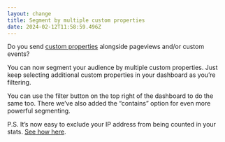 ```yaml
---
layout: change
title: Segment by multiple custom properties
date: 2024-02-12T11:58:59.496Z
---
```

Do you send [custom properties](https://plausible.io/docs/custom-props/introduction) alongside pageviews and/or custom events?

You can now segment your audience by multiple custom properties. Just keep selecting additional custom properties in your dashboard as you’re filtering. 

You can use the filter button on the top right of the dashboard to do the same too. There we’ve also added the “contains” option for even more powerful segmenting.

P.S. It’s now easy to exclude your IP address from being counted in your stats. [See how here](https://plausible.io/docs/excluding).
